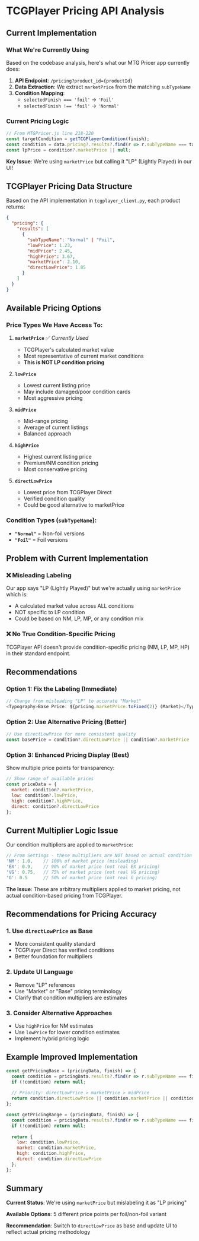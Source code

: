 # TCGPlayer Pricing API Analysis

## Current Implementation

### What We're Currently Using
Based on the codebase analysis, here's what our MTG Pricer app currently does:

1. **API Endpoint**: `/pricing?product_id={productId}`
2. **Data Extraction**: We extract `marketPrice` from the matching `subTypeName`
3. **Condition Mapping**: 
   - `selectedFinish === 'foil'` → `'Foil'`
   - `selectedFinish !== 'foil'` → `'Normal'`

### Current Pricing Logic
```javascript
// From MTGPricer.js line 218-220
const targetCondition = getTCGPlayerCondition(finish);
const condition = data.pricing?.results?.find(r => r.subTypeName === targetCondition);
const lpPrice = condition?.marketPrice || null;
```

**Key Issue**: We're using `marketPrice` but calling it "LP" (Lightly Played) in our UI!

## TCGPlayer Pricing Data Structure

Based on the API implementation in `tcgplayer_client.py`, each product returns:

```json
{
  "pricing": {
    "results": [
      {
        "subTypeName": "Normal" | "Foil",
        "lowPrice": 1.23,
        "midPrice": 2.45,
        "highPrice": 3.67,
        "marketPrice": 2.10,
        "directLowPrice": 1.85
      }
    ]
  }
}
```

## Available Pricing Options

### Price Types We Have Access To:
1. **`marketPrice`** ✅ *Currently Used*
   - TCGPlayer's calculated market value
   - Most representative of current market conditions
   - **This is NOT LP condition pricing**

2. **`lowPrice`** 
   - Lowest current listing price
   - May include damaged/poor condition cards
   - Most aggressive pricing

3. **`midPrice`**
   - Mid-range pricing
   - Average of current listings
   - Balanced approach

4. **`highPrice`**
   - Highest current listing price
   - Premium/NM condition pricing
   - Most conservative pricing

5. **`directLowPrice`**
   - Lowest price from TCGPlayer Direct
   - Verified condition quality
   - Could be good alternative to marketPrice

### Condition Types (`subTypeName`):
- **`"Normal"`** = Non-foil versions
- **`"Foil"`** = Foil versions

## Problem with Current Implementation

### ❌ **Misleading Labeling**
Our app says "LP (Lightly Played)" but we're actually using `marketPrice` which is:
- A calculated market value across ALL conditions
- NOT specific to LP condition
- Could be based on NM, LP, MP, or any condition mix

### ❌ **No True Condition-Specific Pricing**
TCGPlayer API doesn't provide condition-specific pricing (NM, LP, MP, HP) in their standard endpoint.

## Recommendations

### Option 1: Fix the Labeling (Immediate)
```javascript
// Change from misleading "LP" to accurate "Market"
<Typography>Base Price: ${pricing.marketPrice.toFixed(2)} (Market)</Typography>
```

### Option 2: Use Alternative Pricing (Better)
```javascript
// Use directLowPrice for more consistent quality
const basePrice = condition?.directLowPrice || condition?.marketPrice || null;
```

### Option 3: Enhanced Pricing Display (Best)
Show multiple price points for transparency:
```javascript
// Show range of available prices
const priceData = {
  market: condition?.marketPrice,
  low: condition?.lowPrice,
  high: condition?.highPrice,
  direct: condition?.directLowPrice
};
```

## Current Multiplier Logic Issue

Our condition multipliers are applied to `marketPrice`:
```javascript
// From Settings - these multipliers are NOT based on actual condition pricing
'NM': 1.0,    // 100% of market price (misleading)
'EX': 0.9,    // 90% of market price (not real EX pricing)
'VG': 0.75,   // 75% of market price (not real VG pricing)
'G': 0.5      // 50% of market price (not real G pricing)
```

**The Issue**: These are arbitrary multipliers applied to market pricing, not actual condition-based pricing from TCGPlayer.

## Recommendations for Pricing Accuracy

### 1. Use `directLowPrice` as Base
- More consistent quality standard
- TCGPlayer Direct has verified conditions
- Better foundation for multipliers

### 2. Update UI Language
- Remove "LP" references
- Use "Market" or "Base" pricing terminology
- Clarify that condition multipliers are estimates

### 3. Consider Alternative Approaches
- Use `highPrice` for NM estimates
- Use `lowPrice` for lower condition estimates
- Implement hybrid pricing logic

## Example Improved Implementation

```javascript
const getPricingBase = (pricingData, finish) => {
  const condition = pricingData.results?.find(r => r.subTypeName === finish);
  if (!condition) return null;
  
  // Priority: directLowPrice > marketPrice > midPrice
  return condition.directLowPrice || condition.marketPrice || condition.midPrice || null;
};

const getPricingRange = (pricingData, finish) => {
  const condition = pricingData.results?.find(r => r.subTypeName === finish);
  if (!condition) return null;
  
  return {
    low: condition.lowPrice,
    market: condition.marketPrice,
    high: condition.highPrice,
    direct: condition.directLowPrice
  };
};
```

## Summary

**Current Status**: We're using `marketPrice` but mislabeling it as "LP pricing"

**Available Options**: 5 different price points per foil/non-foil variant

**Recommendation**: Switch to `directLowPrice` as base and update UI to reflect actual pricing methodology
